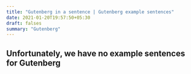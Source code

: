 ```yaml
---
title: "Gutenberg in a sentence | Gutenberg example sentences"
date: 2021-01-20T19:57:50+05:30
draft: falses
summary: "Gutenberg"
---
```

## Unfortunately, we have no example sentences for Gutenberg                 
